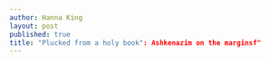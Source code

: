 ```yaml
---
author: Hanna King
layout: post
published: true
title: "Plucked from a holy book": Ashkenazim on the marginsf"
---
```


